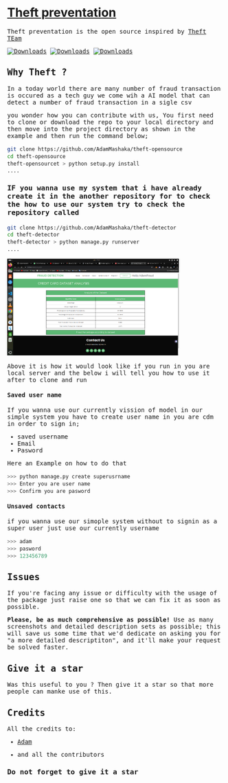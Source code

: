 # [Theft preventation](#)

<samp>

Theft preventation is the open source inspired by [Theft TEam](https://github.com/AdamMashaka)

[![Downloads](https://pepy.tech/badge/alright)](https://pepy.tech/project/user)
[![Downloads](https://pepy.tech/badge/alright/month)](https://pepy.tech/project/user)
[![Downloads](https://pepy.tech/badge/alright/week)](https://pepy.tech/project/user)



## Why Theft ?

In a today world there are many number of fraud transaction is occured as a tech guy we come wih a AI model that can detect a number of fraud transaction in a sigle csv 



you wonder how you can contribute with us, You first need to clone or download the repo to your local directory and then move into the project directory as shown in the example and then run the command below;

```bash
git clone https://github.com/AdamMashaka/theft-opensource
cd theft-opensource
theft-opensourcet > python setup.py install 
....
```


### IF you wanna use my system that i have already create it in the another repository for to check the how to use our system try to check the repository called 

```bash
git clone https://github.com/AdamMashaka/theft-detector
cd theft-detector
theft-detector > python manage.py runserver 
....
```

<img src="thef.png" alt="drawing" width="400"/>

Above it is how it would look like if you run in you are local server and the below i will tell you how to use it after to clone and run


#### Saved user name

If you wanna use our currently vission of model in our simple system you have to create user name in you are cdm in order to sign in;

- saved username
- Email
- Pasword

Here an Example on how to do that

```python
>>> python manage.py create superusrname
>>> Enter you are user name
>>> Confirm you are pasword
```

#### Unsaved contacts

if you wanna use our simople system without to signin as a super user just use our currently username 

```python
>>> adam
>>> pasword
>>> 123456789
```



## Issues

If you're facing any issue or difficulty with the usage of the package just raise one so that we can fix it as soon as possible.

**Please, be as much comprehensive as possible!** Use as many screenshots and detailed description sets as possible; this will save us some time that we'd dedicate on asking you for "a more detailed descriptiton", and it'll make your request be solved faster.

## Give it a star

Was this useful to you ? Then give it a star so that more people can manke use of this.

## Credits

All the credits to:

- [Adam](https://github.com/AdamMashaka)

- and all the contributors


### Do not forget to give it a star

</samp>
